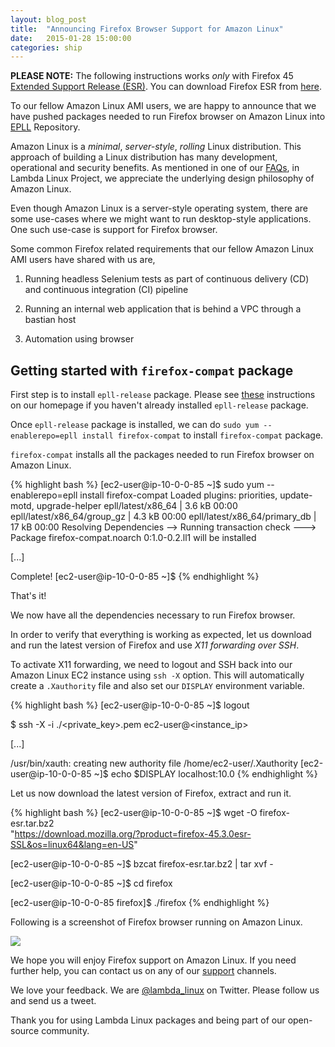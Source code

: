 ```yaml
---
layout: blog_post
title:  "Announcing Firefox Browser Support for Amazon Linux"
date:   2015-01-28 15:00:00
categories: ship
---
```

**PLEASE NOTE:** The following instructions works _only_ with Firefox 45 [Extended Support Release (ESR)](https://www.mozilla.org/en-US/firefox/organizations/faq/). You can download Firefox ESR from [here](https://www.mozilla.org/en-US/firefox/organizations/all/).

To our fellow Amazon Linux AMI users, we are happy to announce that we have pushed packages needed to run Firefox browser on Amazon Linux into [EPLL](/blog/2014/12/15/announcing-extra-packages-for-amazon-linux-and-lambda-linux-project/) Repository.

Amazon Linux is a _minimal_, _server-style_, _rolling_ Linux distribution. This approach of building a Linux distribution has many development, operational and security benefits. As mentioned in one of our [FAQs](/faqs/#How_is_the_Lambda_Linux_similar_to_Amazon_Linux), in Lambda Linux Project, we appreciate the underlying design philosophy of Amazon Linux.

Even though Amazon Linux is a server-style operating system, there are some use-cases where we might want to run desktop-style applications. One such use-case is support for Firefox browser.

Some common Firefox related requirements that our fellow Amazon Linux AMI users have shared with us are,

1.  Running headless Selenium tests as part of continuous delivery (CD) and continuous integration (CI) pipeline

2.  Running an internal web application that is behind a VPC through a bastian host

3.  Automation using browser

## Getting started with `firefox-compat` package

First step is to install `epll-release` package. Please see [these](/#getting-started) instructions on our homepage if you haven't already installed `epll-release` package.

Once `epll-release` package is installed, we can do `sudo yum --enablerepo=epll install firefox-compat` to install `firefox-compat` package.

`firefox-compat` installs all the packages needed to run Firefox browser on Amazon Linux.

{% highlight bash %}
[ec2-user@ip-10-0-0-85 ~]$ sudo yum --enablerepo=epll install firefox-compat
Loaded plugins: priorities, update-motd, upgrade-helper
epll/latest/x86_64                             | 3.6 kB     00:00
epll/latest/x86_64/group_gz                    | 4.3 kB     00:00
epll/latest/x86_64/primary_db                  |  17 kB     00:00
Resolving Dependencies
--> Running transaction check
---> Package firefox-compat.noarch 0:1.0-0.2.ll1 will be installed

[...]

Complete!
[ec2-user@ip-10-0-0-85 ~]$
{% endhighlight %}

That's it!

We now have all the dependencies necessary to run Firefox browser.

In order to verify that everything is working as expected, let us download and run the latest version of Firefox and use _X11 forwarding over SSH_.

To activate X11 forwarding, we need to logout and SSH back into our Amazon Linux EC2 instance using `ssh -X` option. This will automatically create a `.Xauthority` file and also set our `DISPLAY` environment variable.

{% highlight bash %}
[ec2-user@ip-10-0-0-85 ~]$ logout

<localmachine>$ ssh -X -i ./<private_key>.pem ec2-user@<instance_ip>

[...]

/usr/bin/xauth:  creating new authority file /home/ec2-user/.Xauthority
[ec2-user@ip-10-0-0-85 ~]$ echo $DISPLAY
localhost:10.0
{% endhighlight %}

Let us now download the latest version of Firefox, extract and run it.

{% highlight bash %}
[ec2-user@ip-10-0-0-85 ~]$ wget -O firefox-esr.tar.bz2 \
  "https://download.mozilla.org/?product=firefox-45.3.0esr-SSL&os=linux64&lang=en-US"

[ec2-user@ip-10-0-0-85 ~]$ bzcat firefox-esr.tar.bz2 | tar xvf -

[ec2-user@ip-10-0-0-85 ~]$ cd firefox

[ec2-user@ip-10-0-0-85 firefox]$ ./firefox
{% endhighlight %}

Following is a screenshot of Firefox browser running on Amazon Linux.

<p><img src="/images/blog/2015-01-28-announcing-firefox-browser-support-for-amazon-linux/firefox-36b583a10f.png" style="max-width:100%;"></p>

We hope you will enjoy Firefox support on Amazon Linux. If you need further help, you can contact us on any of our [support](/support/) channels.

We love your feedback. We are [@lambda_linux](https://twitter.com/lambda_linux) on Twitter. Please follow us and send us a tweet.

Thank you for using Lambda Linux packages and being part of our open-source community.

